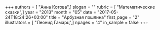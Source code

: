 +++
authors = [ "Анна Котова",]
slogan = ""
rubric = [ "Математические сказки",]
year = "2013"
month = "05"
date = "2017-05-24T18:24:26+03:00"
title = "Арбузная пошлина"
first_page = "2"
illustrators = [ "Леонид Гамарц",]
npages = "4"
in_sample = false
+++
